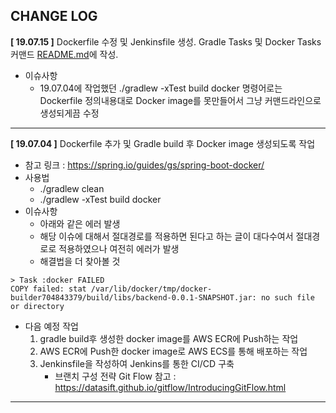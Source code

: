 ## CHANGE LOG


<b>[ 19.07.15 ]</b> Dockerfile 수정 및 Jenkinsfile 생성. Gradle Tasks 및 Docker Tasks 커맨드 [README.md](./README.md)에 작성.
- 이슈사항 
    - 19.07.04에 작업했던 ./gradlew -xTest build docker 명령어로는 Dockerfile 정의내용대로 Docker image를 못만들어서 그냥 커맨드라인으로 생성되게끔 수정
***
<b>[ 19.07.04 ]</b> Dockerfile 추가 및 Gradle build 후 Docker image 생성되도록 작업
- 참고 링크 : <https://spring.io/guides/gs/spring-boot-docker/>
- 사용법
    - ./gradlew clean
    - ./gradlew -xTest build docker
- 이슈사항 
    - 아래와 같은 에러 발생
    - 해당 이슈에 대해서 절대경로를 적용하면 된다고 하는 글이 대다수여서 절대경로로 적용하였으나 여전히 에러가 발생
    - 해결법을 더 찾아볼 것 
```
> Task :docker FAILED
COPY failed: stat /var/lib/docker/tmp/docker-builder704843379/build/libs/backend-0.0.1-SNAPSHOT.jar: no such file or directory
```
- 다음 예정 작업
    1. gradle build후 생성한 docker image를 AWS ECR에 Push하는 작업
    2. AWS ECR에 Push한 docker image로 AWS ECS를 통해 배포하는 작업
    3. Jenkinsfile을 작성하여 Jenkins를 통한 CI/CD 구축
        - 브랜치 구성 전략 Git Flow 참고 : https://datasift.github.io/gitflow/IntroducingGitFlow.html

---
